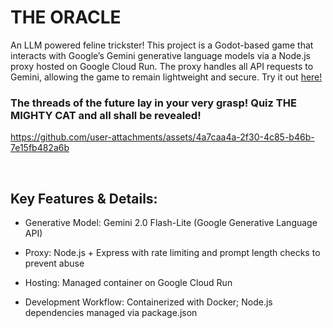 # THE ORACLE

An LLM powered feline trickster! This project is a Godot-based game that interacts with Google’s Gemini generative language models via a Node.js proxy hosted on Google Cloud Run. The proxy handles all API requests to Gemini, allowing the game to remain lightweight and secure. Try it out [here!]([https://link-url-here.org](https://jimmie-does-stuff.itch.io/the-oracle))


### The threads of the future lay in your very grasp! Quiz THE MIGHTY CAT and all shall be revealed!




https://github.com/user-attachments/assets/4a7caa4a-2f30-4c85-b46b-7e15fb482a6b

<br>

## Key Features & Details:

- Generative Model: Gemini 2.0 Flash-Lite (Google Generative Language API)

- Proxy: Node.js + Express with rate limiting and prompt length checks to prevent abuse

- Hosting: Managed container on Google Cloud Run

- Development Workflow: Containerized with Docker; Node.js dependencies managed via package.json
